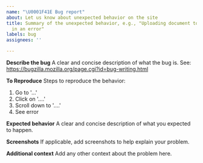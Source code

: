 ```yaml
---
name: "\U0001F41E Bug report"
about: Let us know about unexpected behavior on the site
title: Summary of the unexpected behavior, e.g., "Uploading document to Wagtail results
  in an error"
labels: bug
assignees: ''

---
```


**Describe the bug**
A clear and concise description of what the bug is. See: https://bugzilla.mozilla.org/page.cgi?id=bug-writing.html

**To Reproduce**
Steps to reproduce the behavior:
1. Go to '...'
2. Click on '....'
3. Scroll down to '....'
4. See error

**Expected behavior**
A clear and concise description of what you expected to happen.

**Screenshots**
If applicable, add screenshots to help explain your problem.

**Additional context**
Add any other context about the problem here.
